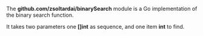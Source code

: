 The <b>github.com/zsoltardai/binarySearch</b> module is a Go implementation of the binary search function.

It takes two parameters one <b>[]int</b> as sequence, and one item <b>int</b> to find.
